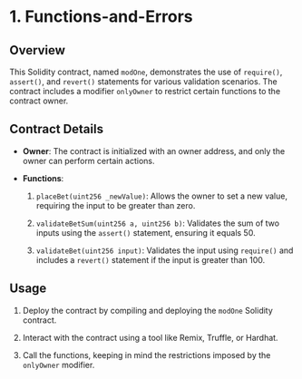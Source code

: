 # 1. Functions-and-Errors 

## Overview

This Solidity contract, named `modOne`, demonstrates the use of `require()`, `assert()`, and `revert()` statements for various validation scenarios. The contract includes a modifier `onlyOwner` to restrict certain functions to the contract owner.

## Contract Details

- **Owner**: The contract is initialized with an owner address, and only the owner can perform certain actions.

- **Functions**:
  1. `placeBet(uint256 _newValue)`: Allows the owner to set a new value, requiring the input to be greater than zero.

  2. `validateBetSum(uint256 a, uint256 b)`: Validates the sum of two inputs using the `assert()` statement, ensuring it equals 50.

  3. `validateBet(uint256 input)`: Validates the input using `require()` and includes a `revert()` statement if the input is greater than 100.

## Usage

1. Deploy the contract by compiling and deploying the `modOne` Solidity contract.

2. Interact with the contract using a tool like Remix, Truffle, or Hardhat.

3. Call the functions, keeping in mind the restrictions imposed by the `onlyOwner` modifier.


